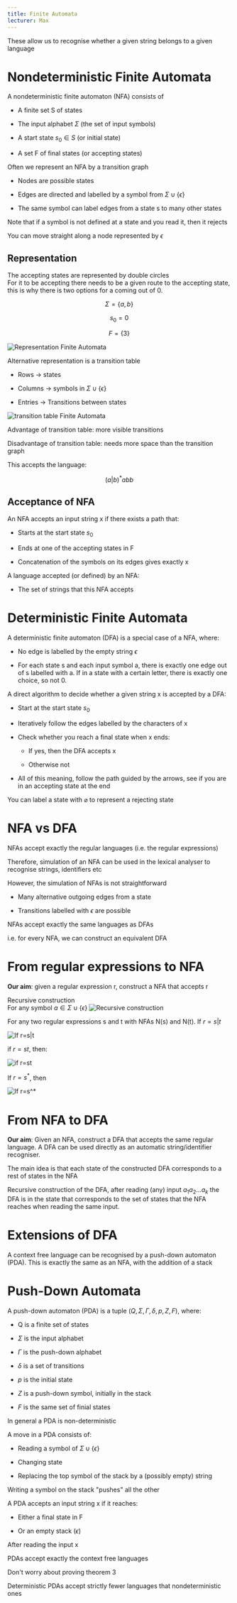 ```yaml
---
title: Finite Automata
lecturer: Max
---
```


These allow us to recognise whether a given string belongs to a given
language

# Nondeterministic Finite Automata

A nondeterministic finite automaton (NFA) consists of

-   A finite set S of states

-   The input alphabet $\Sigma$ (the set of input symbols)

-   A start state $s_0\in S$ (or initial state)

-   A set F of final states (or accepting states)

Often we represent an NFA by a transition graph

-   Nodes are possible states

-   Edges are directed and labelled by a symbol from
    $\Sigma \cup \{\epsilon\}$

-   The same symbol can label edges from a state s to many
    other states

Note that if a symbol is not defined at a state and you read it, then it
rejects

You can move straight along a node represented by $\epsilon$

## Representation

The accepting states are represented by double circles\
For it to be accepting there needs to be a given route to the accepting
state, this is why there is two options for a coming out of 0.

$$
\Sigma = \{a,b\}
$$

$$
s_0=0
$$

$$
F=\{3\}
$$

![Representation Finite Automata](/img/Year_2/Networks_and_Systems/Compiler_Design/Finite_Automata/NFA.webp)

Alternative representation is a transition table

-   Rows $\rightarrow$ states

-   Columns $\rightarrow$ symbols in $\Sigma \cup \{\epsilon\}$

-   Entries $\rightarrow$ Transitions between states

![transition table Finite Automata](/img/Year_2/Networks_and_Systems/Compiler_Design/Finite_Automata/NFA1.webp)

Advantage of transition table: more visible transitions

Disadvantage of transition table: needs more space than the transition
graph

This accepts the language:

$$
(a|b)^*abb
$$

## Acceptance of NFA

An NFA accepts an input string x if there exists a path that:

-   Starts at the start state $s_0$

-   Ends at one of the accepting states in F

-   Concatenation of the symbols on its edges gives exactly x

A language accepted (or defined) by an NFA:

-   The set of strings that this NFA accepts

# Deterministic Finite Automata

A deterministic finite automaton (DFA) is a special case of a NFA,
where:

-   No edge is labelled by the empty string $\epsilon$

-   For each state s and each input symbol a, there is exactly one edge
    out of s labelled with a. If in a state with a certain letter, there
    is exactly one choice, so not 0.

A direct algorithm to decide whether a given string x is accepted by a
DFA:

-   Start at the start state $s_0$

-   Iteratively follow the edges labelled by the characters of x

-   Check whether you reach a final state when x ends:

    -   If yes, then the DFA accepts x

    -   Otherwise not

-   All of this meaning, follow the path guided by the arrows, see if
    you are in an accepting state at the end

You can label a state with $\varnothing$ to represent a rejecting state

# NFA vs DFA

NFAs accept exactly the regular languages (i.e. the regular expressions)

Therefore, simulation of an NFA can be used in the lexical analyser to
recognise strings, identifiers etc

However, the simulation of NFAs is not straightforward

-   Many alternative outgoing edges from a state

-   Transitions labelled with $\epsilon$ are possible

NFAs accept exactly the same languages as DFAs

i.e. for every NFA, we can construct an equivalent DFA

# From regular expressions to NFA

**Our aim**: given a regular expression r, construct a NFA that accepts
r

Recursive construction\
For any symbol $a\in \Sigma \cup \{\epsilon\}$
![Recursive construction](/img/Year_2/Networks_and_Systems/Compiler_Design/Finite_Automata/recursive.webp)

For any two regular expressions s and t with NFAs N(s) and N(t). If
$r=s|t$

![If $r=s|t$](/img/Year_2/Networks_and_Systems/Compiler_Design/Finite_Automata/Two_Regular_Expressions.webp)

if $r=st$, then:

![if $r=st$](/img/Year_2/Networks_and_Systems/Compiler_Design/Finite_Automata/r=st.webp)

If $r=s^*$, then

![If $r=s^*$](/img/Year_2/Networks_and_Systems/Compiler_Design/Finite_Automata/rs.webp)

# From NFA to DFA

**Our aim**: Given an NFA, construct a DFA that accepts the same regular
language. A DFA can be used directly as an automatic string/identifier
recogniser.

The main idea is that each state of the constructed DFA corresponds to a
rest of states in the NFA

Recursive construction of the DFA, after reading (any) input
$a_1a_2\ldots a_k$ the DFA is in the state that corresponds to the set
of states that the NFA reaches when reading the same input.

# Extensions of DFA

A context free language can be recognised by a push-down automaton
(PDA). This is exactly the same as an NFA, with the addition of a stack

# Push-Down Automata

A push-down automaton (PDA) is a tuple
$(Q,\Sigma, \Gamma, \delta, p, Z, F)$, where:

-   Q is a finite set of states

-   $\Sigma$ is the input alphabet

-   $\Gamma$ is the push-down alphabet

-   $\delta$ is a set of transitions

-   $p$ is the initial state

-   $Z$ is a push-down symbol, initially in the stack

-   $F$ is the same set of finial states

In general a PDA is non-deterministic

A move in a PDA consists of:

-   Reading a symbol of $\Sigma \cup \{\epsilon\}$

-   Changing state

-   Replacing the top symbol of the stack by a (possibly empty) string

Writing a symbol on the stack "pushes" all the other

A PDA accepts an input string x if it reaches:

-   Either a final state in F

-   Or an empty stack ($\epsilon$)

After reading the input x

PDAs accept exactly the context free languages

Don't worry about proving theorem 3

Deterministic PDAs accept strictly fewer languages that nondeterministic
ones
